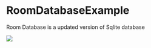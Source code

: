 # RoomDatabaseExample
Room Database is a updated version of Sqlite database

<img src="![q1](https://user-images.githubusercontent.com/72606939/100498519-b8c28080-3188-11eb-8099-5926ff23f444.jpg width=250)">
